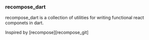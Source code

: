 ### recompose_dart

recompose_dart is a collection of utilities for writing functional react componets
in dart.

Inspired by [recompose][recompose_git]

[recompose]: https://github.com/acdlite/recompose
